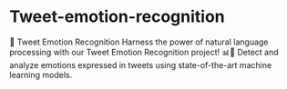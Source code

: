 # Tweet-emotion-recognition
🚀 Tweet Emotion Recognition  Harness the power of natural language processing with our Tweet Emotion Recognition project! 📊🤖 Detect and analyze emotions expressed in tweets using state-of-the-art machine learning models.

